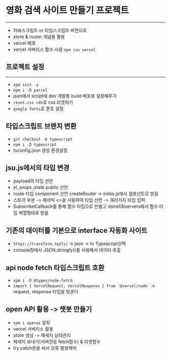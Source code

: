# 영화 검색 사이트 만들기 프로젝트 <br/>
---
- 자바스크립트 or 타입스크립트 버젼으로 <br/>
- store & router 개념을 활용 <br/>
- vercel 배포 <br/>
- vercel 서버리스 함수 사용 `npm run vercel`<br/>

## 프로젝트 설정 <br/>
---
- `npm init -y`<br/>
- `npm i -D parcel `<br/>
-  json에서 script에 dev 개발용 build 배포용 설정해주기 <br/>
- `reset.css cdn`로 css 리셋하기 <br/>
- `google fonts`로 폰트 설정 <br/>



## 타입스크립트 브랜치 변환 <br/>
- `git checkout -b typescript`<br/>
- `npm i -D typescript`<br/>
- tsconfig.json 생성 환경설정 <br/>

## jsu.js에서의 타입 변경 <br/>
- payload의 타입 선언 <br/>
- el, props ,state public 선언 <br/>
- route 타입 component 선언 createRouter -> index.js에서 컴포넌트로 받음 <br/>
- 스토어 부분 -> 제네릭 <>을 사용하여 타입 선언 -> 여러가지 타입 입력 <br/> 
- SubscribeCallback를 통해 함수 타입으로 만들고 storeObservers에서 함수 타입 배열형태로 받음<br/> 

## 기존의 데이터를 기본으로 interface 자동화 사이트<br/>
- `https://transform.tools/` -> json -> to Typescript선택<br/>
- console창에서 JSON.stringfy()를 사용해서 데이터 추출<br/>

## api node fetch 타입스크립트 호환<br/>
- `npm i -D @types/node-fetch`<br/>
- `import { VercelRequest, VercelResponse } from '@vercel/node'` -> request, response 타입을 맞춘다 <br/>


## open API 활용 -> 챗봇 만들기 <br/>

- `npm i openai` 설치<br/>
- vercel 서버리스 활용<br/>
- store 생성 -> 메세지 상태관리 <br/>
- 메세지 보내기(서버전송 fetch함수) & 리셋함수 <br/>
- try catch문을 써서 오류 발생제어<br/>


